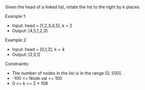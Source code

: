 Given the head of a linked list, rotate the list to the right by k places.

Example 1:
- Input: head = [1,2,3,4,5], k = 2
- Output: [4,5,1,2,3]

Example 2:
- Input: head = [0,1,2], k = 4
- Output: [2,0,1]

Constraints:
- The number of nodes in the list is in the range [0, 500].
- -100 <= Node.val <= 100
- 0 <= k <= 2 * 109